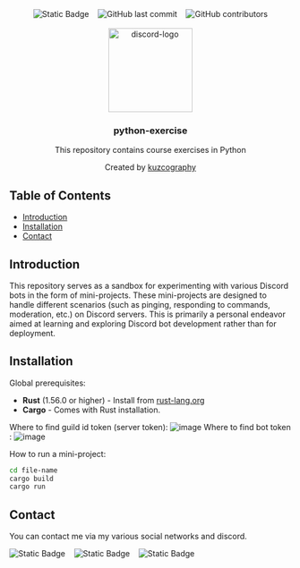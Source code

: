 <div align="center">
    <img alt="Static Badge" src="https://img.shields.io/badge/repository_type-course_exercise-%23507c84?style=flat&logo=pinboard&labelColor=%234f5765&color=%236f61ef">
    &nbsp;&nbsp;
    <img alt="GitHub last commit" src="https://img.shields.io/github/last-commit/kuzcography/python-exercise?style=flat&logo=transmission&labelColor=%234f5765&color=%238f6fa1">
    &nbsp;&nbsp;
    <img alt="GitHub contributors" src="https://img.shields.io/github/contributors/kuzcography/python-exercise?style=flat&labelColor=%234f5765&color=78A083">
</div>
<br />
<div align="center">
    <div>
      <img width="150" height="150" src="https://upload.wikimedia.org/wikipedia/commons/thumb/0/0a/Python.svg/640px-Python.svg.png" alt="discord-logo">
    </div>
    <h3 align="center">python-exercise</h3>
    <p align="center">
        This repository contains course exercises in Python 
        <br />
    </p>
    <p align="center">
        Created by <a href="https://github.com/kuzcography">kuzcography</a>
        <br />  
    </p>
</div>

## Table of Contents

- [Introduction](#introduction)
- [Installation](#installation)
- [Contact](#contact)

## Introduction

This repository serves as a sandbox for experimenting with various Discord bots in the form of mini-projects. These mini-projects are designed to handle different scenarios (such as pinging, responding to commands, moderation, etc.) on Discord servers. This is primarily a personal endeavor aimed at learning and exploring Discord bot development rather than for deployment.

## Installation

Global prerequisites:
- **Rust** (1.56.0 or higher) - Install from [rust-lang.org](https://www.rust-lang.org/tools/install)
- **Cargo** - Comes with Rust installation.

Where to find guild id token (server token):
![image](https://github.com/user-attachments/assets/23ccb697-200a-425b-89ae-9f6315d7d41b)
Where to find bot token :
![image](https://github.com/user-attachments/assets/07790626-8a9d-4a6d-9213-34075d4e334e)

How to run a mini-project:
```bash
cd file-name
cargo build
cargo run
```

## Contact

You can contact me via my various social networks and discord.

<img alt="Static Badge" src="https://img.shields.io/badge/%23kuzcography-blue?style=for-the-badge&logo=Discord&logoColor=white&color=%235865F2"> &nbsp;&nbsp; <img alt="Static Badge" src="https://img.shields.io/badge/%40kuzcography-blue?style=for-the-badge&logo=X&logoColor=white"> &nbsp;&nbsp; <img alt="Static Badge" src="https://img.shields.io/badge/u%2FKuzcography-blue?style=for-the-badge&logo=Reddit&logoColor=white&color=%23FF4500">



